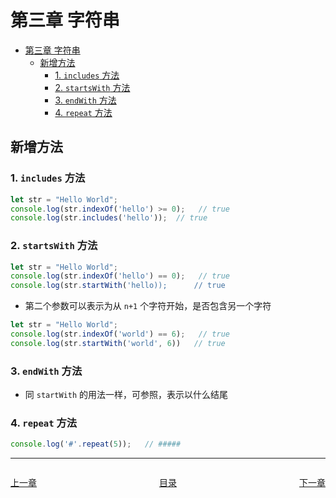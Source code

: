 # 第三章 字符串

- [第三章 字符串](#第三章-字符串)
  - [新增方法](#新增方法)
    - [1. `includes` 方法](#1-includes-方法)
    - [2. `startsWith` 方法](#2-startswith-方法)
    - [3. `endWith` 方法](#3-endwith-方法)
    - [4. `repeat` 方法](#4-repeat-方法)


## 新增方法

### 1. `includes` 方法
```javascript
let str = "Hello World";
console.log(str.indexOf('hello') >= 0);   // true
console.log(str.includes('hello'));  // true
```

### 2. `startsWith` 方法
```javascript
let str = "Hello World";
console.log(str.indexOf('hello') == 0);   // true
console.log(str.startWith('hello));      // true
```

- 第二个参数可以表示为从 `n+1` 个字符开始，是否包含另一个字符
```javascript
let str = "Hello World";
console.log(str.indexOf('world') == 6);   // true
console.log(str.startWith('world', 6))   // true
```


### 3. `endWith` 方法
 - 同 `startWith` 的用法一样，可参照，表示以什么结尾



### 4. `repeat` 方法
```javascript
console.log('#'.repeat(5));   // #####
```







---
<div style="display:flex;justify-content:space-between;">
    <p><a href="/读书笔记/JavaScript/ECMAScript 2018快速入门/chapters/第二章 表达式和运算符.md">上一章</a></p>
    <p><a href="/读书笔记/JavaScript/ECMAScript 2018快速入门/index.md">目录</a></p>
    <p><a href="/读书笔记/JavaScript/ECMAScript 2018快速入门/chapters/第四章 数字和符号.md">下一章</a></p>
</div>